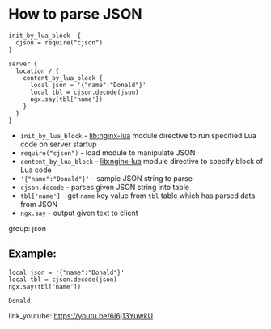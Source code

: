 # How to parse JSON

```nginx
init_by_lua_block  {
  cjson = require("cjson")
}

server {
  location / {
    content_by_lua_block {
      local json = '{"name":"Donald"}'
      local tbl = cjson.decode(json)
      ngx.say(tbl['name'])
    }
  }
}
```

- `init_by_lua_block` - [lib:nginx-lua](/nginx-lua/how-to-install-nginx-lua-module-in-ubuntu-ubuntuversion) module directive to run specified Lua code on server startup
- `require("cjson")` - load module to manipulate JSON
- `content_by_lua_block` - [lib:nginx-lua](/nginx-lua/how-to-install-nginx-lua-module-in-ubuntu-ubuntuversion) module directive to specify block of Lua code
- `'{"name":"Donald"}'` - sample JSON string to parse
- `cjson.decode` - parses given JSON string into table
- `tbl['name']` - get `name` key value from `tbl` table which has parsed data from JSON
- `ngx.say` - output given text to client

group: json

## Example: 
```nginx
local json = '{"name":"Donald"}'
local tbl = cjson.decode(json)
ngx.say(tbl['name'])
```
```
Donald

```

link_youtube: https://youtu.be/6i6j13YuwkU
